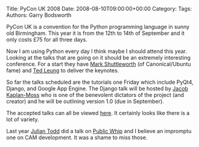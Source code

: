 Title: PyCon UK 2008
Date: 2008-08-10T09:00:00+00:00
Category: 
Tags: 
Authors: Garry Bodsworth

PyCon UK is a convention for the Python programming language in sunny old Birmingham. This year it is from the 12th to 14th of September and it only costs £75 for all three days.

Now I am using Python every day I think maybe I should attend this year. Looking at the talks that are going on it should be an extremely interesting conference. For a start they have [Mark Shuttleworth][1] (of Canonical/Ubuntu fame) and [Ted Leung][2] to deliver the keynotes.

So far the talks scheduled are the tutorials one Friday which include PyQt4, Django, and Google App Engine. The Django talk will be hosted by [Jacob Kaplan-Moss][3] who is one of the benevolent dictators of the project (and creator) and he will be outlining version 1.0 (due in September).

The accepted talks can all be viewed [here][4]. It certainly looks like there is a lot of variety.

Last year [Julian Todd][5] did a talk on [Public Whip][6] and I believe an impromptu one on CAM development. It was a shame to miss those.

 [1]: http://www.markshuttleworth.com/
 [2]: http://www.sauria.com/blog/
 [3]: http://www.jacobian.org/
 [4]: http://www.pyconuk.org/talk_abstracts.html
 [5]: http://www.freesteel.co.uk/wpblog/
 [6]: http://www.publicwhip.org.uk/